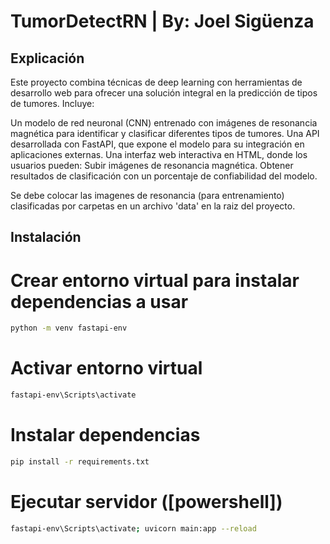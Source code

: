 TumorDetectRN | By: Joel Sigüenza
================================================================

Explicación
-----------
Este proyecto combina técnicas de deep learning con herramientas de desarrollo web para ofrecer una solución integral en la predicción de tipos de tumores.
Incluye:

Un modelo de red neuronal (CNN) entrenado con imágenes de resonancia magnética para identificar y clasificar diferentes tipos de tumores.
Una API desarrollada con FastAPI, que expone el modelo para su integración en aplicaciones externas.
Una interfaz web interactiva en HTML, donde los usuarios pueden:
Subir imágenes de resonancia magnética.
Obtener resultados de clasificación con un porcentaje de confiabilidad del modelo.


Se debe colocar las imagenes de resonancia (para entrenamiento) clasificadas por carpetas en un archivo 'data' en la raiz del proyecto.

Instalación
-----------

# Crear entorno virtual para instalar dependencias a usar

```sh
python -m venv fastapi-env
```

# Activar entorno virtual

```sh
fastapi-env\Scripts\activate
```

# Instalar dependencias

```sh
pip install -r requirements.txt
```

# Ejecutar servidor ([powershell])

```sh
fastapi-env\Scripts\activate; uvicorn main:app --reload
```